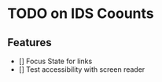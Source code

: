 # TODO on IDS Coounts

## Features

- [] Focus State for links
- [] Test accessibility with screen reader
